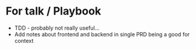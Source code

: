 # For talk / Playbook
- TDD - probably not really useful...
- Add notes about frontend and backend in single PRD being a good for context